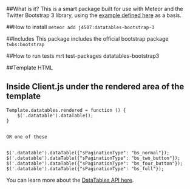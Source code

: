 ##What is it?
This is a smart package built for use with Meteor and the Twitter Bootstrap 3 library, using the [example defined here](https://github.com/Jowin/Datatables-Bootstrap3) as a basis.

##How to install
`meteor add j4507:datatables-bootstrap-3`

##Includes
This package includes the official bootstrap package ```twbs:bootstrap```

##How to run tests
mrt test-packages datatables-bootstrap3

##Template HTML
    <template name="datatables">
        <table cellpadding="0" cellspacing="0" border="0" class="table table-striped table-bordered" id="example">
            <thead>
               <tr>
                  <th>Rendering engine</th>
                  <th>Browser</th>
                  <th>Platform(s)</th>
                  <th>Engine version</th>
                  <th>CSS grade</th>
                </tr>
              </thead>
              <tbody>
                <tr class="odd gradeX">
                  <td>Trident</td>
                  <td>Internet
                     Explorer 4.0</td>
                  <td>Win 95+</td>
                  <td class="center"> 4</td>
                  <td class="center">X</td>
                </tr>
            </tbody>
        </table>
    </template>

##
## Inside Client.js under the rendered area of the template

    Template.datatables.rendered = function () {
        $('.datatable').dataTable();    
    }
    
    
    OR one of these
    
    
    $('.datatable').dataTable({"sPaginationType": "bs_normal"});    
    $('.datatable').dataTable({"sPaginationType": "bs_two_button"});
    $('.datatable').dataTable({"sPaginationType": "bs_four_button"});
    $('.datatable').dataTable({"sPaginationType": "bs_full"});
    
You can learn more about the [DataTables API here](http://datatables.net/index).
